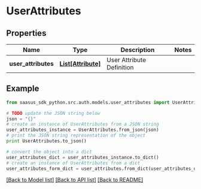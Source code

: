 # UserAttributes


## Properties

Name | Type | Description | Notes
------------ | ------------- | ------------- | -------------
**user_attributes** | [**List[Attribute]**](Attribute.md) | User Attribute Definition | 

## Example

```python
from saasus_sdk_python.src.auth.models.user_attributes import UserAttributes

# TODO update the JSON string below
json = "{}"
# create an instance of UserAttributes from a JSON string
user_attributes_instance = UserAttributes.from_json(json)
# print the JSON string representation of the object
print UserAttributes.to_json()

# convert the object into a dict
user_attributes_dict = user_attributes_instance.to_dict()
# create an instance of UserAttributes from a dict
user_attributes_form_dict = user_attributes.from_dict(user_attributes_dict)
```
[[Back to Model list]](../README.md#documentation-for-models) [[Back to API list]](../README.md#documentation-for-api-endpoints) [[Back to README]](../README.md)


